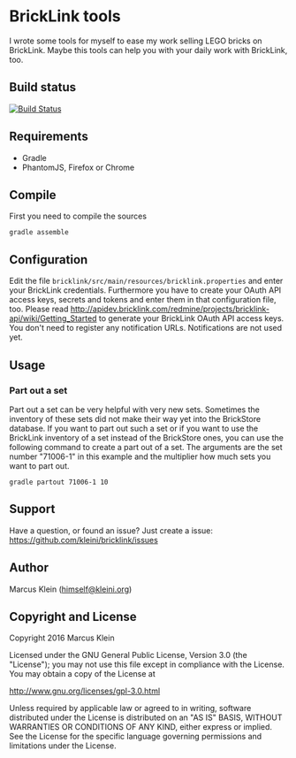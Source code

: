 BrickLink tools
===============

I wrote some tools for myself to ease my work selling LEGO bricks on BrickLink. Maybe this tools can help you with your daily work with
BrickLink, too.

Build status
------------
[![Build Status](https://travis-ci.org/kleini/bricklink.svg?branch=master)](https://travis-ci.org/kleini/bricklink)

Requirements
------------
- Gradle
- PhantomJS, Firefox or Chrome

Compile
-------

First you need to compile the sources

    gradle assemble

Configuration
-------------

Edit the file `bricklink/src/main/resources/bricklink.properties` and enter your BrickLink credentials. Furthermore you have to create your
OAuth API access keys, secrets and tokens and enter them in that configuration file, too. Please read
http://apidev.bricklink.com/redmine/projects/bricklink-api/wiki/Getting_Started to generate your BrickLink OAuth API access keys. You don't
need to register any notification URLs. Notifications are not used yet.

Usage
-----
### Part out a set
Part out a set can be very helpful with very new sets. Sometimes the inventory of these sets did not make their way yet into the BrickStore
database. If you want to part out such a set or if you want to use the BrickLink inventory of a set instead of the BrickStore ones, you can
use the following command to create a part out of a set. The arguments are the set number "71006-1" in this example and the multiplier how
much sets you want to part out.

    gradle partout 71006-1 10

Support
-------

Have a question, or found an issue? Just create a issue: https://github.com/kleini/bricklink/issues

Author
------
Marcus Klein (<himself@kleini.org>)

Copyright and License
---------------------

Copyright 2016 Marcus Klein

Licensed under the GNU General Public License, Version 3.0 (the "License");
you may not use this file except in compliance with the License.
You may obtain a copy of the License at

http://www.gnu.org/licenses/gpl-3.0.html

Unless required by applicable law or agreed to in writing, software
distributed under the License is distributed on an "AS IS" BASIS,
WITHOUT WARRANTIES OR CONDITIONS OF ANY KIND, either express or implied.
See the License for the specific language governing permissions and
limitations under the License.

